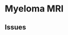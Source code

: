 # Myeloma MRI
## Issues

[^Laubach2019]: Laubach J. Initial therapy in older patients with multiple myeloma. N Engl J Med. 2019;380(22):2172-2173. https://search.proquest.com/docview/2232193627?accountid=46767. doi: http://dx.doi.org/10.1056/NEJMe1904372.

[^Lai2020]: Lai AYT, Riddell A, Barwick T, et al. Interobserver agreement of whole-body magnetic resonance imaging is superior to whole-body computed tomography for assessing disease burden in patients with multiple myeloma. Eur Radiol. 2020;30(1):320-327. doi:10.1007/s00330-019-06281-x

[^NICE2016]: Cost-Effectiveness Analysis https://www.nice.org.uk/guidance/ng35/evidence/appendices-af-pdf-2306487278

[^Messiou2019]: Messiou C et al, Guidelines for Acquisition, Interpretation and Reporting of Whole-Body MRI in Myeloma. MY-RADS Radiology 2019; 291:5–13 • https://doi.org/10.1148/radiol.2019181949 •

[^Goldschmidt2016]: Goldschmidt N, Zamir L, Poperno A, Kahan NR, Paltiel O. Presenting Signs of Multiple Myeloma and the Effect of Diagnostic Delay on the Prognosis. J Am Board Fam Med. 2016;29(6):702-709. doi:10.3122/jabfm.2016.06.150393

[^Friese2009]: Friese C et al Leuk Lymphoma. 2009 March ; 50(3): 392–400. doi:10.1080/10428190902741471.




